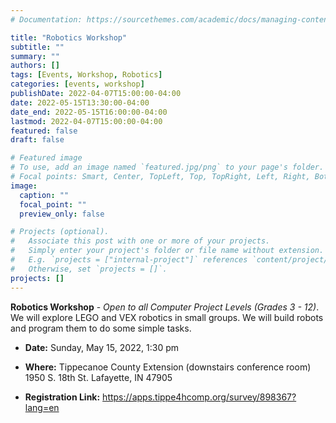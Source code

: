 ```yaml
---
# Documentation: https://sourcethemes.com/academic/docs/managing-content/

title: "Robotics Workshop"
subtitle: ""
summary: ""
authors: []
tags: [Events, Workshop, Robotics]
categories: [events, workshop]
publishDate: 2022-04-07T15:00:00-04:00
date: 2022-05-15T13:30:00-04:00
date_end: 2022-05-15T16:00:00-04:00
lastmod: 2022-04-07T15:00:00-04:00
featured: false
draft: false

# Featured image
# To use, add an image named `featured.jpg/png` to your page's folder.
# Focal points: Smart, Center, TopLeft, Top, TopRight, Left, Right, BottomLeft, Bottom, BottomRight.
image:
  caption: ""
  focal_point: ""
  preview_only: false

# Projects (optional).
#   Associate this post with one or more of your projects.
#   Simply enter your project's folder or file name without extension.
#   E.g. `projects = ["internal-project"]` references `content/project/deep-learning/index.md`.
#   Otherwise, set `projects = []`.
projects: []
---
```


**Robotics Workshop** - *Open to all Computer Project Levels (Grades 3 - 12)*. We will explore LEGO and VEX robotics in small groups. We will build robots and program them to do some simple tasks. 

* **Date:** Sunday, May 15, 2022, 1:30 pm
* **Where:** 
Tippecanoe County Extension (downstairs conference room) 
1950 S. 18th St. 
Lafayette, IN 47905 

* **Registration Link:** <https://apps.tippe4hcomp.org/survey/898367?lang=en>

